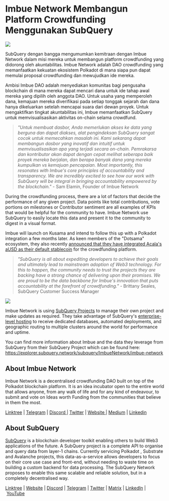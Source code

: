 # Imbue Network Membangun Platform Crowdfunding Menggunakan SubQuery

![](https://miro.medium.com/max/1400/1*GWP8tRtzef5qsLw4fw-X3g.png)

SubQuery dengan bangga mengumumkan kemitraan dengan Imbue Network dalam misi mereka untuk membangun platform crowdfunding yang didorong oleh akuntabilitas. Imbue Network adalah DAO crowdfunding yang memanfaatkan kekuatan ekosistem Polkadot di mana siapa pun dapat memulai proposal crowdfunding dan mewujudkan ide mereka.

Ambisi Imbue DAO adalah menyediakan komunitas bagi pengusaha blockchain di mana mereka dapat mencari dana untuk ide tahap awal mereka yang dipilih oleh anggota DAO. Untuk usaha yang memperoleh dana, kemajuan mereka diverifikasi pada setiap tonggak sejarah dan dana hanya dikeluarkan setelah mencapai suara dari dewan proyek. Untuk mengaktifkan tingkat akuntabilitas ini, Imbue memanfaatkan SubQuery untuk memvisualisasikan aktivitas on-chain selama crowdfund.

> *"Untuk membuat dasbor, Anda memerlukan akses ke data yang berguna dan dapat diakses, alat pengindeksan SubQuery sangat cocok untuk memecahkan masalah ini. Kami sekarang dapat membangun dasbor yang inovatif dan intuitif untuk memvisualisasikan apa yang terjadi secara on-chain. Pemrakarsa dan kontributor akan dapat dengan cepat melihat seberapa baik proyek mereka berjalan, dan berapa banyak dana yang mereka kumpulkan vs kemajuan pencapaian. Most importantly, this resonates with Imbue's core principles of accountability and transparency. We are incredibly excited to see how our work with SubQuery will be integral in bringing accountability empowered by the blockchain."* - Sam Elamin, Founder of Imbue Network

During the crowdfunding process, there are a lot of factors that decide the performance of any given project. Data points like total contributions, vote portions on milestones or Contributor sentiment are all examples of KPIs that would be helpful for the community to have. Imbue Network use SubQuery to easily locate this data and present it to the community to digest in a visual format.

Imbue will launch on Kusama and intend to follow this up with a Polkadot integration a few months later. As keen members of the "Dotsama" ecosystem, they also recently [announced that they have integrated Acala's aUSD as their default stablecoin](https://imbuenetwork.medium.com/imbue-to-integrate-acalas-ausd-as-default-stablecoin-for-crowdfunding-dea99279188c) for the crowdfunding platform.

> *"SubQuery is all about expediting developers to achieve their goals and ultimately lead to mainstream adoption of Web3 technology. For this to happen, the community needs to trust the projects they are backing have a strong chance of delivering upon their promises. We are proud to be the data backbone for Imbue's innovation that puts accountability at the forefront of crowdfunding."* - Brittany Seales, SubQuery Customer Success Manager

![](https://miro.medium.com/max/1400/0*jcriFghdn06heAXk)

Imbue Network is using [SubQuery Projects](https://project.subquery.network/) to manage their own project and make updates as required. They take advantage of SubQuery's [enterprise-level hosting](../blogs/20211228-enterprise-hosted.md) to receive dedicated databases, automated deployments, and geographic routing to multiple clusters around the world for performance and uptime.

You can find more information about Imbue and the data they leverage from SubQuery from their SubQuery Project which can be found here: https://explorer.subquery.network/subquery/ImbueNetwork/imbue-network

## About Imbue Network

Imbue Network is a decentralised crowdfunding DAO built on top of the Polkadot blockchain platform. It is an idea incubator open to the entire world that allows anyone, from any walk of life and for any kind of endeavour, to submit and vote on Ideas worth Funding from the communities that believe in them the most.

[Linktree](https://linktr.ee/ImbueNetwork) | [Telegram](https://t.me/ImbueNetwork) | [Discord ](https://discord.com/invite/cgQFR52Qtt)| [Twitter](https://twitter.com/ImbueNetwork) | [Website ](https://www.imbue.network/)| [Medium](https://imbuenetwork.medium.com/) | [Linkedin](https://www.linkedin.com/company/imbue-network/)

## About SubQuery

[SubQuery](https://subquery.network/) is a blockchain developer toolkit enabling others to build Web3 applications of the future. A SubQuery project is a complete API to organise and query data from layer-1 chains. Currently servicing Polkadot , Substrate and Avalanche projects, this data-as-a-service allows developers to focus on their core use case and front-end, without needing to waste time on building a custom backend for data processing. The SubQuery Network proposes to enable this same scalable and reliable solution, but in a completely decentralised way.

​​[Linktree](https://linktr.ee/subquerynetwork) | [Website](https://subquery.network/) | [Discord](https://discord.com/invite/78zg8aBSMG) | [Telegram](https://t.me/subquerynetwork) | [Twitter](https://twitter.com/subquerynetwork) | [Matrix](https://matrix.to/#/#subquery:matrix.org) | [LinkedIn](https://www.linkedin.com/company/subquery) | [YouTube](https://www.youtube.com/channel/UCi1a6NUUjegcLHDFLr7CqLw)
